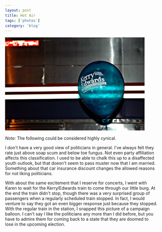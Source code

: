 ```yaml
---
layout: post
title: Hot Air
tags: ['photos']
category: 'blog'
---
```


![Hot Air :: Nikon D70 : 1/60s : f/4.5 : ISO 200 : Flash](/media/2004/08/hotair.jpg)

*Note:* The following could be considered highly cynical.

I don't have a very good view of politicians in general. I've always
felt they rate just above soap scum and below toe fungus. Not even party
affiliation affects this classification. I used to be able to chalk this
up to a disaffected youth outlook, but that doesn't seem to pass muster
now that I am married. Something about that car insurance discount
changes the allowed reasons for not liking politicians.

With about the same excitement that I reserve for concerts, I went with
Karen to wait for the Kerry/Edwards train to come through our little
burg. At the end the train didn't stop, though there was a very
surprised group of passengers when a regularly scheduled train stopped.
In fact, I would venture to say they got an even bigger response just
because they stopped. With the regular train in the station, I snapped
this picture of a campaign balloon. I can't say I like the politicians
any more than I did before, but you have to admire them for coming back
to a state that they are doomed to lose in the upcoming election.

